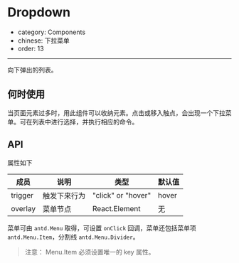 # Dropdown

- category: Components
- chinese: 下拉菜单
- order: 13

---

向下弹出的列表。

## 何时使用

当页面元素过多时，用此组件可以收纳元素。点击或移入触点，会出现一个下拉菜单。可在列表中进行选择，并执行相应的命令。

## API

属性如下

| 成员        | 说明           | 类型               | 默认值       |
|-------------|----------------|--------------------|--------------|
| trigger     | 触发下来行为   | "click" or "hover" | hover        |
| overlay     | 菜单节点       | React.Element      | 无           |


菜单可由 `antd.Menu` 取得，可设置 `onClick` 回调，菜单还包括菜单项 `antd.Menu.Item`，分割线 `antd.Menu.Divider`。

> 注意： Menu.Item 必须设置唯一的 key 属性。
